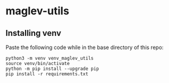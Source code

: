 # maglev-utils

## Installing venv
Paste the following code while in the base directory of this repo:
```
python3 -m venv venv_maglev_utils
source venv/bin/activate
python -m pip install --upgrade pip 
pip install -r requirements.txt
```
